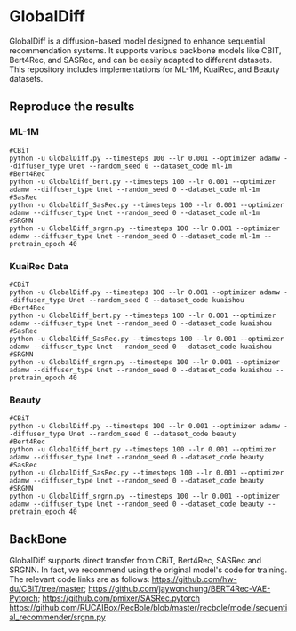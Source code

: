 # GlobalDiff
GlobalDiff is a diffusion-based model designed to enhance sequential recommendation systems. It supports various backbone models like CBIT, Bert4Rec, and SASRec, and can be easily adapted to different datasets. This repository includes implementations for ML-1M, KuaiRec, and Beauty datasets.

## Reproduce the results

### ML-1M

```
#CBiT
python -u GlobalDiff.py --timesteps 100 --lr 0.001 --optimizer adamw --diffuser_type Unet --random_seed 0 --dataset_code ml-1m
#Bert4Rec
python -u GlobalDiff_bert.py --timesteps 100 --lr 0.001 --optimizer adamw --diffuser_type Unet --random_seed 0 --dataset_code ml-1m
#SasRec
python -u GlobalDiff_SasRec.py --timesteps 100 --lr 0.001 --optimizer adamw --diffuser_type Unet --random_seed 0 --dataset_code ml-1m
#SRGNN
python -u GlobalDiff_srgnn.py --timesteps 100 --lr 0.001 --optimizer adamw --diffuser_type Unet --random_seed 0 --dataset_code ml-1m --pretrain_epoch 40
```

### KuaiRec Data

```
#CBiT
python -u GlobalDiff.py --timesteps 100 --lr 0.001 --optimizer adamw --diffuser_type Unet --random_seed 0 --dataset_code kuaishou
#Bert4Rec
python -u GlobalDiff_bert.py --timesteps 100 --lr 0.001 --optimizer adamw --diffuser_type Unet --random_seed 0 --dataset_code kuaishou
#SasRec
python -u GlobalDiff_SasRec.py --timesteps 100 --lr 0.001 --optimizer adamw --diffuser_type Unet --random_seed 0 --dataset_code kuaishou
#SRGNN
python -u GlobalDiff_srgnn.py --timesteps 100 --lr 0.001 --optimizer adamw --diffuser_type Unet --random_seed 0 --dataset_code kuaishou --pretrain_epoch 40
```

### Beauty

```
#CBiT
python -u GlobalDiff.py --timesteps 100 --lr 0.001 --optimizer adamw --diffuser_type Unet --random_seed 0 --dataset_code beauty
#Bert4Rec
python -u GlobalDiff_bert.py --timesteps 100 --lr 0.001 --optimizer adamw --diffuser_type Unet --random_seed 0 --dataset_code beauty
#SasRec
python -u GlobalDiff_SasRec.py --timesteps 100 --lr 0.001 --optimizer adamw --diffuser_type Unet --random_seed 0 --dataset_code beauty
#SRGNN
python -u GlobalDiff_srgnn.py --timesteps 100 --lr 0.001 --optimizer adamw --diffuser_type Unet --random_seed 0 --dataset_code beauty --pretrain_epoch 40
```

## BackBone

GlobalDiff supports direct transfer from CBiT, Bert4Rec, SASRec and SRGNN. In fact, we recommend using the original model's code for training. The relevant code links are as follows:
https://github.com/hw-du/CBiT/tree/master;
https://github.com/jaywonchung/BERT4Rec-VAE-Pytorch;
https://github.com/pmixer/SASRec.pytorch
https://github.com/RUCAIBox/RecBole/blob/master/recbole/model/sequential_recommender/srgnn.py

